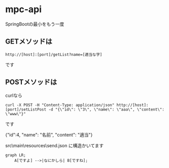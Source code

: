 # mpc-api
SpringBootの最小をもう一度
## GETメソッドは
```
http://[host]:[port]/getList?name=[適当な字]
```
です
## POSTメソッドは
curlなら
```
curl -X POST -H "Content-Type: application/json" http://[host]:[port]/setListPost -d "{\"id\": \"3\", \"name\": \"aaa\", \"content\": \"www\"}"
```
です

{"id":4, "name": "名前", "content": "適当"}

src\main\resources\send.json に構造かいてます

```mermaid
graph LR;
    A[ですよ] -->|なにかしら| B[ですね];
```

